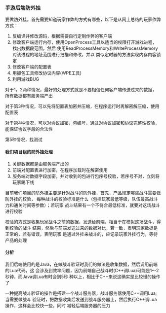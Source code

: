 ### 手游后端防外挂

要做防外挂，首先需要知道玩家作弊的方式有哪些，以下是从网上总结的玩家作弊方式：

1. 反编译并修改源码，根据需要自行定制作弊的客户端
2. 修改客户端运行内存，使用OpenProcess工具以适当的权限打开游戏进程，找出数据段范围，然后
    使用ReadProcessMemory和WriteProcessMemory对该进程的地址范围进行扫描和修改，并以
    类似定时器的方法实现内存内容锁定
3. 修改客户端的配置表
4. 用抓包工具修改协议内容(WPE工具)
5. 利用游戏BUG

对于1，2两种情况，最好的处理方式就是不要相信任何客户端传送过来的数据，所有数据都有服务端产出

对于第3种情况，可以先将配置表加密并压缩，在程序运行时再解密解压缩，使用配置表

对于第4种情况，可以对协议加密，包编号，通过对协议加密和协议完整性校验，能保证协议字段的合法性

第5种情况，找测试

#### 我们项目组的防外挂处理

1. 关键数据都是由服务端产出的
2. 前端对配置表进行加密，在程序加载时在解密使用
3. 服务端对数据字段加密，并对收到的包进行包序号校验，若序号不对，立刻将玩家踢下线

目前我们项目的防外挂主要是针对战斗的防外挂，首先，产品规定哪些战斗需要做防外挂的校验，
每种战斗的校验标准是什么（包括玩家最低等级，队伍最高战斗力和通关时间等参数）；若玩家
战斗结果有一个不符合最低标准，就要对这场战斗进行校验

校验的方式是收集玩家战斗之前的数据，发送给前端，相当于在模拟这场战斗，得到校验的战斗
结果，然后与前端发送过来的数据对比，若一致，表明玩家数据是正常的，若有错误，表明玩家
是通过外挂来战斗的，应记录玩家外挂行为，等待产品的处理


#### 分析

我们后端使用的是Java，在做战斗验证时我们的做法是收集数据，然后调用前端的Lua代码，这
会涉及到效率问题，因为前端自己战斗时(C++调Lua)可能是1～2秒钟，而Java调Lua有时会到5秒
种以上，相比于C++来说这确实是比较慢的操作了

一种提高战斗验证的操作是搭建一个战斗服务器，战斗服务器使用C++调用Lua; 当需要做战斗
验证时，把数据收集后发送到战斗服务器上，然后执行C++调Lua操作，这样会比较快一些，同时
减轻后端服务器的压力

